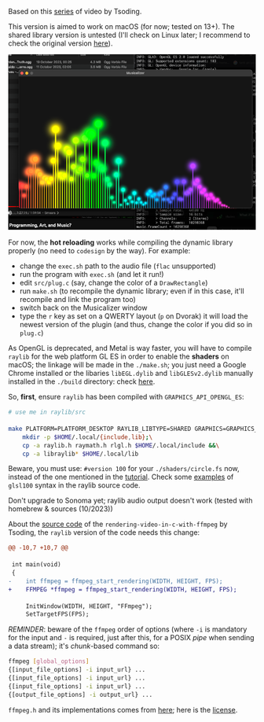 Based on this [series](https://www.youtube.com/playlist?list=PLpM-Dvs8t0Vak1rrE2NJn8XYEJ5M7-BqT
)
of video by Tsoding.

This version is aimed to work on macOS (for now; tested on 13+). The shared
library version is untested (I'll check on Linux later; I recommend to check
the original version [here](https://github.com/tsoding/musializer)).

![Example of display](./resources/images/musicalizer_by_tsoding_macos_version.png "Example of display (WIP)")

For now, the **hot reloading** works while compiling the dynamic library
properly (no need to `codesign` by the way). For example:
- change the `exec.sh` path to the audio file (`flac` unsupported)
- run the program with `exec.sh` (and let it run!)
- edit `src/plug.c` (say, change the color of a `DrawRectangle`) 
- run `make.sh` (to recompile the dynamic library; even if in this case,
  it'll recompile and link the program too)
- switch back on the Musicalizer window
- type the `r` key as set on a QWERTY layout (`p` on Dvorak)
it will load the newest version of the plugin (and thus, change the color if
you did so in `plug.c`)

As OpenGL is deprecated, and Metal is way faster, you will have to compile
`raylib` for the web platform GL ES in order to enable the **shaders** on macOS;
the linkage will be made in the `./make.sh`; you just need a Google Chrome
installed or the libaries `libEGL.dylib` and `libGLESv2.dylib` manually
installed in the `./build` directory: check
[here](https://github.com/grplyler/raylib-articles#3-quickstart-short-version-using-angle-from-your-browser).

So, **first**, ensure `raylib` has been compiled with `GRAPHICS_API_OPENGL_ES`:

```sh
# use me in raylib/src

make PLATFORM=PLATFORM_DESKTOP RAYLIB_LIBTYPE=SHARED GRAPHICS=GRAPHICS_API_OPENGL_ES && \
    mkdir -p $HOME/.local/{include,lib};\
    cp -a raylib.h raymath.h rlgl.h $HOME/.local/include &&\
    cp -a libraylib* $HOME/.local/lib
```

Beware, you must use: `#version 100` for your `./shaders/circle.fs` now,
instead of the one mentioned in the
[tutorial](https://www.youtube.com/watch?v=1pqIg-Ug7bU&list=PLpM-Dvs8t0Vak1rrE2NJn8XYEJ5M7-BqT&index=7).
Check some [examples](https://github.com/raysan5/raylib/blob/master/examples/shaders/resources/shaders/glsl100/bloom.fs)
of `glsl100` syntax in the raylib source code.

Don't upgrade to Sonoma yet; raylib audio output doesn't work (tested with
homebrew & sources (10/2023))

About the [source code](https://github.com/tsoding/rendering-video-in-c-with-ffmpeg/tree/1347d5356987f1d9b131a6c59ab72748599dee7f)
of the `rendering-video-in-c-with-ffmpeg` by Tsoding, the `raylib` version
of the code needs this change:

```patch
@@ -10,7 +10,7 @@

 int main(void)
 {
-    int ffmpeg = ffmpeg_start_rendering(WIDTH, HEIGHT, FPS);
+    FFMPEG *ffmpeg = ffmpeg_start_rendering(WIDTH, HEIGHT, FPS);

     InitWindow(WIDTH, HEIGHT, "FFmpeg");
     SetTargetFPS(FPS);
```

*REMINDER*: beware of the `ffmpeg` order of options (where `-i` is
mandatory for the input and `-` is required, just after this, for a
POSIX *pipe* when sending a data stream);
it's *chunk*-based command so:

```sh
ffmpeg [global_options]
{[input_file_options] -i input_url} ...
{[input_file_options] -i input_url} ...
{[input_file_options] -i input_url} ...
{[output_file_options] -i output_url} ...
```

`ffmpeg.h` and its implementations comes from [here](https://github.com/tsoding/musializer/blob/master/src/ffmpeg.h); 
here is the [license](https://github.com/tsoding/musializer/blob/master/LICENSE).
